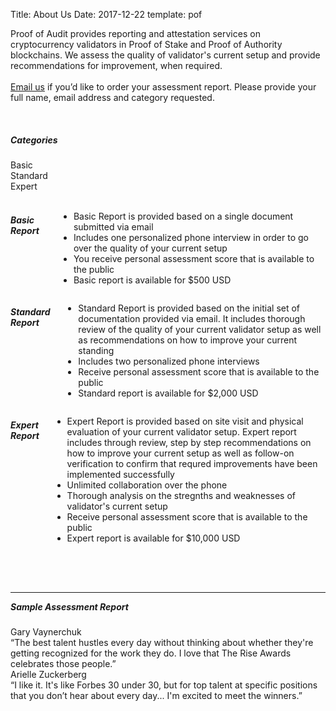 Title: About Us
Date: 2017-12-22
template: pof

<section id="about">
<div class="container">
<!-- 	<div class="row" style="margin-bottom:4rem">
	<div class="six columns"> -->
	<p>Proof of Audit provides reporting and attestation services on cryptocurrency validators in Proof of Stake and Proof of Authority blockchains. We assess the quality of validator's current setup and provide recommendations for improvement, when required. <br> <br>
<!-- 	Learn more <a class="email" href="#" target="_blank">here</a>
	</p><br> -->
	<a class="email" href="#" target="_blank">Email us</a> if you’d like to order your assessment report.  Please provide your full name, email address and category requested.</p><br>

<h5>Categories</h5>
<div class="categories">
<div class="category basic">Basic</div>
<div class="category standard">Standard</div>
<div class="category expert">Expert</div>
</div><br>


<div class="row" style="margin-bottom:4rem">

<div class="four columns">
<h5>Basic Report</h5>
	<ul>
		<li>
		<i class="fa fa-star star-icon"></i>
		<div class="li-contents">Basic Report is provided based on a single document submitted via email
		</div>
		</li>
		<li>
		<i class="fa fa-star star-icon"></i>
		<div class="li-contents">Includes one personalized phone interview in order to go over the quality of your current setup</div>
		</li>
		<li>
		<i class="fa fa-star star-icon"></i>
		<div class="li-contents">You receive personal assessment score that is available to the public</div>
		</li>
		<li>
		<i class="fa fa-star star-icon"></i>
		<div class="li-contents">Basic report is available for $500 USD</div>
		</li>
	</ul>
	<!-- <p class="if"><a target="_blank" class="email" href="#about">Email us</a> if you’d like to order your assessment report. -->
</div>

<div class="four columns">
	<h5>Standard Report</h5>
	<ul>
	<li>
	<i class="fa fa-star star-icon"></i>
	<div class="li-contents">Standard Report is provided based on the initial set of documentation provided via email.  It includes thorough review of the quality of your current validator setup as well as recommendations on how to improve your current standing
	</div>
	</li>
	<li>
	 <i class="fa fa-star star-icon"></i>
	 <div class="li-contents">Includes two personalized phone interviews</div>
	</li>
	<li>
	 <i class="fa fa-star star-icon"></i>
	 <div class="li-contents">Receive personal assessment score that is available to the public</div>
	</li>
	<li>
	 <i class="fa fa-star star-icon"></i>
	 <div class="li-contents">Standard report is available for $2,000 USD</div>
	</li>
	</ul>
	<!-- <p class="if"><a target="_blank" class="email" href="#">Email us</a> if you’d like to order your assessment report.</p> -->
</div>



<div class="four columns">
<h5>Expert Report</h5>
<ul>
	<li>
	<i class="fa fa-star star-icon"></i>
	<div class="li-contents">Expert Report is provided based on site visit and physical evaluation of your current validator setup.  Expert report includes through review, step by step recommendations on how to improve your current setup as well as follow-on verification to confirm that requred improvements have been implemented successfully
	</div>
	</li>
	<li>
	<i class="fa fa-star star-icon"></i>
	<div class="li-contents">Unlimited collaboration over the phone </div>
	</li>
	<li>
	<i class="fa fa-star star-icon"></i>
	<div class="li-contents">Thorough analysis on the stregnths and weaknesses of validator's current setup </div>
	</li>
	<li>
	<i class="fa fa-star star-icon"></i>
	<div class="li-contents">Receive personal assessment score that is available to the public </div>
	</li>
	<li>
	<i class="fa fa-star star-icon"></i>
	<div class="li-contents">Expert report is available for $10,000 USD </div>
	</li>
</div>
</div>

<hr>

<h5 style="margin-top:0;">Sample Assessment Report</h5>
<div class="testimonial-name">Gary Vaynerchuk</div>
<div class="testimonial">“The best talent hustles every day without thinking about whether they're getting recognized for the work they do. I love that The Rise Awards celebrates those people.”</div>
<div class="testimonial-name">Arielle Zuckerberg</div>
<div class="testimonial">“I like it. It's like Forbes 30 under 30, but for top talent at specific positions that you don’t hear about every day... I'm excited to meet the winners.”</div><br>



</div>
</div> 
</section>
<div class="sep"></div>



<!-- site content -->


<!-- Proof of Audit mission is ... 

We provide auditing and reporting services on cryptocurrency validators in Proof of Stake and Proof of Authority blockchains, attestation on the quality of current setup and recommendations for improvement. 

- Get public attestation
- Gain more Delegators
- Earn higher returns through running a Validator
- Contribute to the growth of Validator Network 

<br>
[Sample attestation] -->

<!-- adding image -->
<!-- ![Logo]({attach}/images/pof_logo.png) <br> -->

<!-- <img id="logo"alt="logo" src="../images/pof_logo.png"> -->

<!-- <center><bold>**BASIC LEVEL **</bold></center><br><br> -->
<!-- <center><bold>**[BASIC LEVEL](/pages/contact.html) **</bold></center><br>
What is the audit process like? <br>
Assessment report provided based on a single document. 

&#8594; We take a look at your setup through a single document provided <br>
&#8594; One phone interview <br>
&#8594; Receive an assessment report <br>

Cost: $ 500 USD

<center><bold>**[STANDARD LEVEL](/pages/contact.html) **</bold></center><br>
What is the audit process like? <br>
Reviewing of your current setup and recommendations provided based on the initial set of documentation provided.

&#8594; Analysis of initial set of documentation <br>
&#8594; Recommendations on how to improve your current setup <br>
&#8594; Two phone interviews <br>
&#8594; Receive an assessment report <br>

Cost: $ 2,000 USD

<center><bold>**[EXPERT LEVEL](/pages/contact.html) **</bold></center><br>
What is the audit process like? <br>
Assessment report based on a physical evaluation of your current setup. -->

<!-- &#8594; Evaluation of your current setup based on a site visit <br>
&#8594; Recommendations on how to improve your current setup <br>
&#8594; Verification that proper improvements have been implemented <br>
&#8594; Unlimited phone collaboration <br>
&#8594; Receive an assesment report <br>

Cost: $ 10,000 USD -->

<!-- adding links -->
<!-- [Attestation]({filename}signup.md) <br> -->
<!-- <center><button>[GET ENDORSED](/pages/contact.html)</button></center><br> -->
<!-- [GitHub](http://github.com) -->


